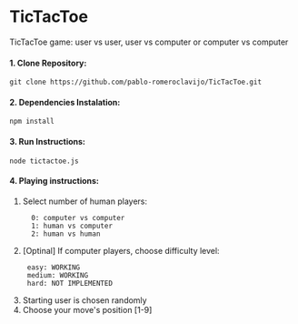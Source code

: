 # TicTacToe
TicTacToe game: user vs user, user vs computer or computer vs computer
  
#### 1. Clone Repository:
  ```git clone https://github.com/pablo-romeroclavijo/TicTacToe.git``` 
  
#### 2. Dependencies Instalation:
  ```npm install``` 
  
#### 3. Run Instructions: 
  ```node tictactoe.js```

#### 4. Playing instructions:

  1. Select number of human players:
      ```
        0: computer vs computer
        1: human vs computer
        2: human vs human
      ```
  2. [Optinal] If computer players, choose difficulty level:
       ```
        easy: WORKING
        medium: WORKING
        hard: NOT IMPLEMENTED
       ```
  3. Starting user is chosen randomly
  4. Choose your move's position [1-9]
